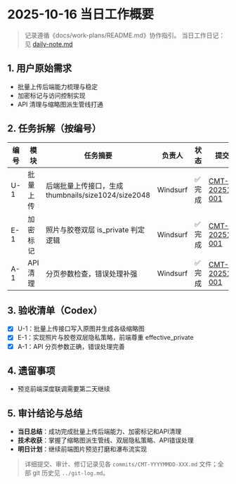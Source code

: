 # 2025-10-16 当日工作概要
> 记录遵循《docs/work-plans/README.md》协作指引。
> 当日工作日记：见 [daily-note.md](daily-note.md)

## 1. 用户原始需求
- 批量上传后端能力梳理与稳定
- 加密标记与访问控制实现
- API 清理与缩略图派生管线打通

## 2. 任务拆解（按编号）
| 编号 | 模块 | 任务摘要 | 负责人 | 状态 | 提交记录 |
| --- | --- | --- | --- | --- | --- |
| U-1 | 批量上传 | 后端批量上传接口，生成 thumbnails/size1024/size2048 | Windsurf | ✅ 完成 | [CMT-20251016-001](commits/CMT-20251016-001.md) |
| E-1 | 加密标记 | 照片与胶卷双层 is_private 判定逻辑 | Windsurf | ✅ 完成 | [CMT-20251016-001](commits/CMT-20251016-001.md) |
| A-1 | API清理 | 分页参数检查，错误处理补强 | Windsurf | ✅ 完成 | [CMT-20251016-001](commits/CMT-20251016-001.md) |

## 3. 验收清单（Codex）
- [x] U-1：批量上传接口写入原图并生成各级缩略图
- [x] E-1：实现照片与胶卷双层隐私策略，前端尊重 effective_private
- [x] A-1：API 分页参数正确，错误处理完善

## 4. 遗留事项
- 预览前端深度联调需要第二天继续

## 5. 审计结论与总结
- **当日总结**：成功完成批量上传后端能力、加密标记和API清理
- **技术收获**：掌握了缩略图派生管线、双层隐私策略、API错误处理
- **明日计划**：继续前端图片预览打磨和瀑布流实现

> 详细提交、审计、修订记录见各 `commits/CMT-YYYYMMDD-XXX.md` 文件；全部 git 历史见 `../git-log.md`。
